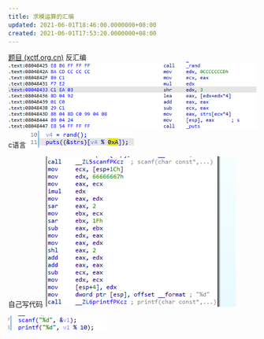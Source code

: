 ```yaml
---
title: 求模运算的汇编
updated: 2021-06-01T18:46:00.0000000+08:00
created: 2021-06-01T17:53:20.0000000+08:00
---
```


[题目 (xctf.org.cn)](https://adworld.xctf.org.cn/task/answer?type=reverse&number=4&grade=0&id=5079&page=1)
反汇编
![image1](../../../../resources/image1-83.png)
c语言
![image2](../../../../resources/image2-50.png)

自己写代码
![image3](../../../../resources/image3-30.png)

![image4](../../../../resources/image4-28.png)

